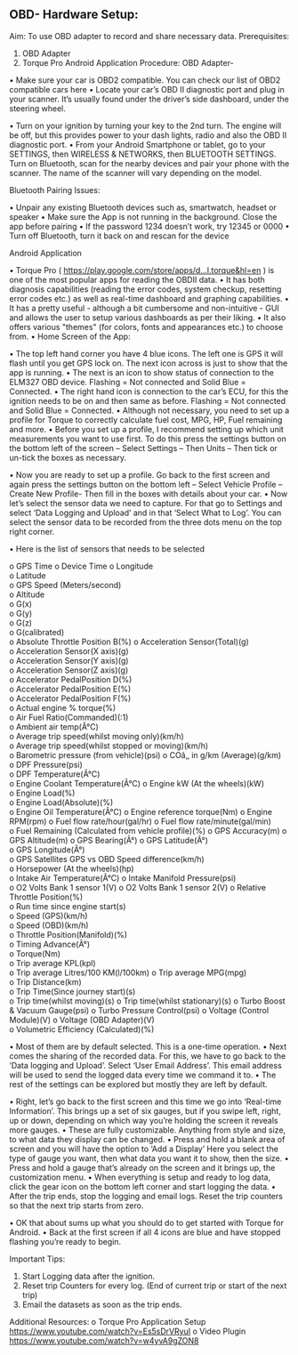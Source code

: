 ## OBD- Hardware Setup:

Aim: To use OBD adapter to record and share necessary data.
Prerequisites: 
1.	OBD Adapter
2.	Torque Pro Android Application
Procedure:
OBD Adapter- 
 
•	Make sure your car is OBD2 compatible. You can check our list of OBD2 compatible cars here
•	Locate your car’s OBD II diagnostic port and plug in your scanner. It’s usually found under the driver’s side dashboard, under the steering wheel.
 

•	Turn on your ignition by turning your key to the 2nd turn. The engine will be off, but this provides power to your dash lights, radio and also the OBD II diagnostic port.
•	From your Android Smartphone or tablet, go to your SETTINGS, then WIRELESS & NETWORKS, then BLUETOOTH SETTINGS. Turn on Bluetooth, scan for the nearby devices and pair your phone with the scanner. The name of the scanner will vary depending on the model.
 

Bluetooth Pairing Issues:

•	Unpair any existing Bluetooth devices such as, smartwatch, headset or speaker
•	Make sure the App is not running in the background. Close the app before pairing
•	If the password 1234 doesn’t work, try 12345 or 0000
•	Turn off Bluetooth, turn it back on and rescan for the device
 
Android Application 

•	Torque Pro ( https://play.google.com/store/apps/d...l.torque&hl=en ) is one of the most popular apps for reading the OBDII data. 
•	It has both diagnosis capabilities (reading the error codes, system checkup, resetting error codes etc.) as well as real-time dashboard and graphing capabilities. 
•	It has a pretty useful - although a bit cumbersome and non-intuitive - GUI and allows the user to setup various dashboards as per their liking. 
•	It also offers various "themes" (for colors, fonts and appearances etc.) to choose from. 
•	Home Screen of the App: 
 
•	The top left hand corner you have 4 blue icons. The left one is GPS it will flash until you get GPS lock on. The next icon across is just to show that the app is running. 
•	The next is an icon to show status of connection to the ELM327 OBD device. Flashing = Not connected and Solid Blue = Connected. 
•	The right hand icon is connection to the car’s ECU, for this the ignition needs to be on and then same as before. Flashing = Not connected and Solid Blue = Connected.
•	Although not necessary, you need to set up a profile for Torque to correctly calculate fuel cost, MPG, HP, Fuel remaining and more.
•	Before you set up a profile, I recommend setting up which unit measurements you want to use first. To do this press the settings button on the bottom left of the screen – Select Settings – Then Units – Then tick or un-tick the boxes as necessary. 
 		 

•	Now you are ready to set up a profile. Go back to the first screen and again press the settings button on the bottom left – Select Vehicle Profile – Create New Profile- Then fill in the boxes with details about your car.
•	Now let’s select the sensor data we need to capture. For that go to Settings and select ‘Data Logging and Upload’ and in that ‘Select What to Log’. You can select the sensor data to be recorded from the three dots menu on the top right corner. 
 	 	 
•	Here is the list of sensors that needs to be selected
 
o	GPS Time
o	Device Time	
o	Longitude	
o	Latitude	
o	GPS Speed (Meters/second)	 
o	Altitude	 
o	G(x)	 
o	G(y)	 
o	G(z)	 
o	G(calibrated)	 
o	Absolute Throttle Position B(%)	
o	Acceleration Sensor(Total)(g)	
o	Acceleration Sensor(X axis)(g)	
o	Acceleration Sensor(Y axis)(g)	
o	Acceleration Sensor(Z axis)(g)	
o	Accelerator PedalPosition D(%)	
o	Accelerator PedalPosition E(%)	
o	Accelerator PedalPosition F(%)	
o	Actual engine % torque(%)	
o	Air Fuel Ratio(Commanded)(:1)	
o	Ambient air temp(Â°C)	
o	Average trip speed(whilst moving only)(km/h)	
o	Average trip speed(whilst stopped or moving)(km/h)	
o	Barometric pressure (from vehicle)(psi)	
o	COâ‚‚ in g/km (Average)(g/km)	
o	DPF Pressure(psi)	
o	DPF Temperature(Â°C)	
o	Engine Coolant Temperature(Â°C)	
o	Engine kW (At the wheels)(kW)	
o	Engine Load(%)	
o	Engine Load(Absolute)(%)	
o	Engine Oil Temperature(Â°C)	
o	Engine reference torque(Nm)	
o	Engine RPM(rpm)	
o	Fuel flow rate/hour(gal/hr)	
o	Fuel flow rate/minute(gal/min)	
o	Fuel Remaining (Calculated from vehicle profile)(%)	
o	GPS Accuracy(m)	
o	GPS Altitude(m)	
o	GPS Bearing(Â°)	
o	GPS Latitude(Â°)	
o	GPS Longitude(Â°)	
o	GPS Satellites	GPS vs OBD Speed difference(km/h)	
o	Horsepower (At the wheels)(hp)	
o	Intake Air Temperature(Â°C)	
o	Intake Manifold Pressure(psi)	
o	O2 Volts Bank 1 sensor 1(V)	
o	O2 Volts Bank 1 sensor 2(V)	
o	Relative Throttle Position(%)	
o	Run time since engine start(s)	
o	Speed (GPS)(km/h)	
o	Speed (OBD)(km/h)	
o	Throttle Position(Manifold)(%)	
o	Timing Advance(Â°)	
o	Torque(Nm)	
o	Trip average KPL(kpl)	
o	Trip average Litres/100 KM(l/100km)	
o	Trip average MPG(mpg)	
o	Trip Distance(km)	
o	Trip Time(Since journey start)(s)	
o	Trip time(whilst moving)(s)	
o	Trip time(whilst stationary)(s)	
o	Turbo Boost & Vacuum Gauge(psi)	
o	Turbo Pressure Control(psi)	
o	Voltage (Control Module)(V)	
o	Voltage (OBD Adapter)(V)	
o	Volumetric Efficiency (Calculated)(%)
 

•	Most of them are by default selected. This is a one-time operation.
•	Next comes the sharing of the recorded data. For this, we have to go back to the ‘Data logging and Upload’. Select ‘User Email Address’. This email address will be used to send the logged data every time we command it to.
•	The rest of the settings can be explored but mostly they are left by default.

•	Right, let’s go back to the first screen and this time we go into ‘Real-time Information’. This brings up a set of six gauges, but if you swipe left, right, up or down, depending on which way you’re holding the screen it reveals more gauges. 
•	These are fully customizable. Anything from style and size, to what data they display can be changed. 
•	Press and hold a blank area of screen and you will have the option to ‘Add a Display’ Here you select the type of gauge you want, then what data you want it to show, then the size. 
•	Press and hold a gauge that’s already on the screen and it brings up, the customization menu.
•	When everything is setup and ready to log data, click the gear icon on the bottom left corner and start logging the data. 
•	After the trip ends, stop the logging and email logs. Reset the trip counters so that the next trip starts from zero.
  	 
•	OK that about sums up what you should do to get started with Torque for Android.
•	Back at the first screen if all 4 icons are blue and have stopped flashing you’re ready to begin.

Important Tips:
1.	Start Logging data after the ignition.
2.	Reset trip Counters for every log. (End of current trip or start of the next trip)
3.	Email the datasets as soon as the trip ends.

Additional Resources:
o	Torque Pro Application Setup https://www.youtube.com/watch?v=Es5sDrVRyuI 
o	Video Plugin https://www.youtube.com/watch?v=w4yvA9gZON8 
